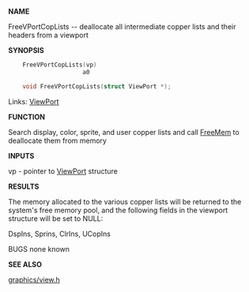 
**NAME**

FreeVPortCopLists -- deallocate all intermediate copper lists and
their headers from a viewport

**SYNOPSIS**

```c
    FreeVPortCopLists(vp)
                     a0

    void FreeVPortCopLists(struct ViewPort *);

```
Links: [ViewPort](_00B8) 

**FUNCTION**

Search display, color, sprite, and user copper
lists and call [FreeMem](../exec/FreeMem) to deallocate them from memory

**INPUTS**

vp - pointer to [ViewPort](_00B8) structure

**RESULTS**

The memory allocated to the various copper lists will be returned
to the system's free memory pool, and the following fields in
the viewport structure will be set to NULL:

DspIns, Sprins, ClrIns, UCopIns

BUGS
none known

**SEE ALSO**

[graphics/view.h](_00B8)
